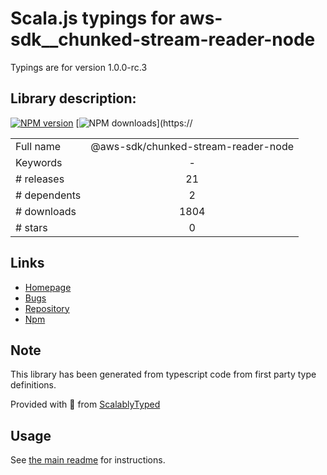 
# Scala.js typings for aws-sdk__chunked-stream-reader-node

Typings are for version 1.0.0-rc.3

## Library description:
[![NPM version](https://img.shields.io/npm/v/@aws-sdk/chunked-stream-reader-node/rc.svg)](https://www.npmjs.com/package/@aws-sdk/chunked-stream-reader-node) [![NPM downloads](https://img.shields.io/npm/dm/@aws-sdk/chunked-stream-reader-node.svg)](https://

|                    |                 |
| ------------------ | :-------------: |
| Full name          | @aws-sdk/chunked-stream-reader-node |
| Keywords           | - |
| # releases         | 21 |
| # dependents       | 2 |
| # downloads        | 1804 |
| # stars            | 0 |

## Links
- [Homepage](https://github.com/aws/aws-sdk-js-v3/tree/master/packages/chunked-stream-reader-node)
- [Bugs](https://github.com/aws/aws-sdk-js-v3/issues)
- [Repository](https://github.com/aws/aws-sdk-js-v3)
- [Npm](https://www.npmjs.com/package/%40aws-sdk%2Fchunked-stream-reader-node)
    


## Note
This library has been generated from typescript code from first party type definitions.

Provided with :purple_heart: from [ScalablyTyped](https://github.com/oyvindberg/ScalablyTyped)

## Usage
See [the main readme](../../readme.md) for instructions.


